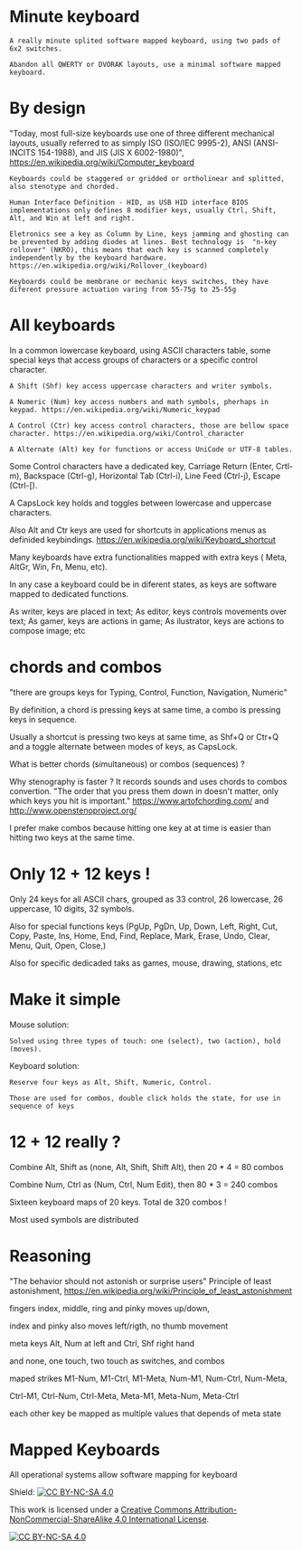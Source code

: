 # Minute keyboard

    A really minute splited software mapped keyboard, using two pads of 6x2 switches.

    Abandon all QWERTY or DVORAK layouts, use a minimal software mapped keyboard.

# By design

"Today, most full-size keyboards use one of three different mechanical layouts, usually referred to as simply ISO (ISO/IEC 9995-2), ANSI (ANSI-INCITS 154-1988), and JIS (JIS X 6002-1980)", https://en.wikipedia.org/wiki/Computer_keyboard


    Keyboards could be staggered or gridded or ortholinear and splitted, also stenotype and chorded. 

    Human Interface Definition - HID, as USB HID interface BIOS implementations only defines 8 modifier keys, usually Ctrl, Shift, Alt, and Win at left and right.

    Eletronics see a key as Column by Line, keys jamming and ghosting can be prevented by adding diodes at lines. Best technology is  "n-key rollover" (NKRO), this means that each key is scanned completely independently by the keyboard hardware. https://en.wikipedia.org/wiki/Rollover_(keyboard)

    Keyboards could be membrane or mechanic keys switches, they have diferent pressure actuation varing from 55-75g to 25-55g 
# All keyboards

In a common lowercase keyboard, using ASCII characters table, some special keys that access groups of characters or a specific control character.
    
    A Shift (Shf) key access uppercase characters and writer symbols.
    
    A Numeric (Num) key access numbers and math symbols, pherhaps in keypad. https://en.wikipedia.org/wiki/Numeric_keypad
    
    A Control (Ctr) key access control characters, those are bellow space character. https://en.wikipedia.org/wiki/Control_character

    A Alternate (Alt) key for functions or access UniCode or UTF-8 tables.

Some Control characters have a dedicated key, Carriage Return (Enter, Crtl-m), Backspace (Ctrl-g), Horizontal Tab (Ctrl-i), Line Feed (Ctrl-j), Escape (Ctrl-[).

A CapsLock key holds and toggles between lowercase and uppercase characters.  

Also Alt and Ctr keys are used for shortcuts in applications menus as definided keybindings. https://en.wikipedia.org/wiki/Keyboard_shortcut

Many keyboards have extra functionalities mapped with extra keys ( Meta, AltGr, Win, Fn, Menu, etc).

In any case a keyboard could be in diferent states, as keys are software mapped to dedicated functions.

As writer, keys are placed in text; As editor, keys controls movements over  text; As gamer, keys are actions in  game; As ilustrator, keys are actions to compose  image; etc

# chords and combos

"there are groups keys for Typing, Control, Function, Navigation, Numeric"

By definition, a chord is pressing keys at same time, a combo is pressing keys in sequence.

Usually a shortcut is pressing two keys at same time, as Shf+Q or Ctr+Q and a toggle alternate between modes of keys, as CapsLock.

What is better chords (simultaneous) or combos (sequences) ?

Why stenography is faster ? It records sounds and uses chords to combos convertion. "The order that you press them down in doesn't matter, only which keys you hit is important." https://www.artofchording.com/ and http://www.openstenoproject.org/

I prefer make combos because hitting one key at at time is easier than hitting 
two keys at the same time.
# Only 12 + 12 keys !

Only 24 keys for all ASCII chars, grouped as 33 control, 26 lowercase, 26 uppercase, 10 digits, 32 symbols.

Also for special functions keys (PgUp, PgDn, Up, Down, Left, Right, Cut, Copy, Paste, Ins, Home, End, Find, Replace, Mark, Erase, Undo, Clear, Menu, Quit, Open, Close,)  

Also for specific dedicaded taks as games, mouse, drawing, stations, etc
# Make it simple 

Mouse solution: 

    Solved using three types of touch: one (select), two (action), hold (moves).

Keyboard solution:
    
    Reserve four keys as Alt, Shift, Numeric, Control. 

    Those are used for combos, double click holds the state, for use in sequence of keys
    


# 12 + 12 really ?

Combine Alt, Shift as (none, Alt, Shift, Shift Alt), 
    then 20 * 4  = 80 combos

Combine Num, Ctrl as (Num, Ctrl, Num Edit), 
    then 80 * 3 = 240 combos

Sixteen keyboard maps of 20 keys. Total de 320 combos !

Most used symbols are distributed

# Reasoning

"The behavior should not astonish or surprise users"
Principle of least astonishment, https://en.wikipedia.org/wiki/Principle_of_least_astonishment



fingers index, middle, ring and pinky moves up/down, 

index and pinky also moves left/rigth, no thumb movement

meta keys Alt, Num at left and Ctrl, Shf right hand 



and none, one touch, two touch as switches, and combos

maped strikes M1-Num, M1-Ctrl, M1-Meta, Num-M1, Num-Ctrl, Num-Meta, 

Ctrl-M1, Ctrl-Num, Ctrl-Meta, Meta-M1, Meta-Num, Meta-Ctrl

each other key be mapped as  multiple values that depends of meta state

# Mapped Keyboards

All operational systems allow software mapping for keyboard




Shield: [![CC BY-NC-SA 4.0][cc-by-nc-sa-shield]][cc-by-nc-sa]

This work is licensed under a
[Creative Commons Attribution-NonCommercial-ShareAlike 4.0 International License][cc-by-nc-sa].

[![CC BY-NC-SA 4.0][cc-by-nc-sa-image]][cc-by-nc-sa]

[cc-by-nc-sa]: http://creativecommons.org/licenses/by-nc-sa/4.0/
[cc-by-nc-sa-image]: https://licensebuttons.net/l/by-nc-sa/4.0/88x31.png
[cc-by-nc-sa-shield]: https://img.shields.io/badge/License-CC%20BY--NC--SA%204.0-lightgrey.svg
